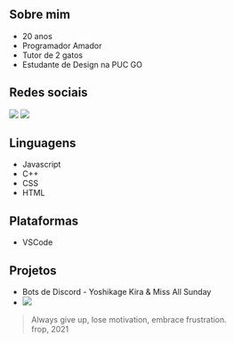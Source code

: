 ## Sobre mim

- 20 anos
- Programador Amador
- Tutor de 2 gatos
- Estudante de Design na PUC GO

## Redes sociais
[![](https://img.shields.io/badge/Instagram-696969?style=for-the-badge&logo=instagram&logoColor=black)](https://www.instagram.com/eusoufrop/) 
[![](https://img.shields.io/badge/Discord-696969?style=for-the-badge&logo=discord&logoColor=black)](https://discord.com/invite/RqxP8ykRJf)

## Linguagens
- Javascript
- C++
- CSS
- HTML

## Plataformas
- VSCode

## Projetos
- Bots de Discord - Yoshikage Kira & Miss All Sunday<br>
- [![](https://img.shields.io/badge/frop.info-696969?style=for-the-badge&logo=Firefox-Browser&logoColor=black)](https://frop.info)


> Always give up, lose motivation, embrace frustration.  
> frop, 2021
